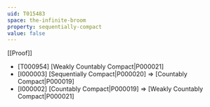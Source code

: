 ```yaml
---
uid: T015483
space: the-infinite-broom
property: sequentially-compact
value: false
---
```

[[Proof]]

* [T000954] [Weakly Countably Compact|P000021]
* [I000003] [Sequentially Compact|P000020] => [Countably Compact|P000019]
* [I000002] [Countably Compact|P000019] => [Weakly Countably Compact|P000021]


